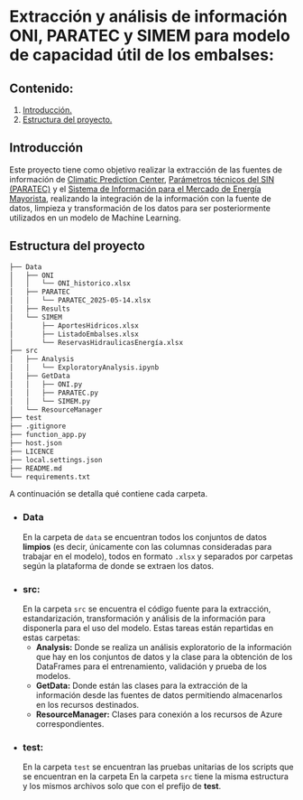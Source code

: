 # **Extracción y análisis de información ONI, PARATEC y SIMEM para modelo de capacidad útil de los embalses:**

## Contenido:
1. [Introducción.](##Introducción)
2. [Estructura del proyecto.](##Estructuradelproyecto)

## Introducción
Este proyecto tiene como objetivo realizar la extracción de las fuentes de información de [Climatic Prediction Center](https://origin.cpc.ncep.noaa.gov/products/analysis_monitoring/ensostuff/ONI_v5.php), [Parámetros técnicos del SIN (PARATEC)](https://www.cpc.ncep.noaa.gov/data/indices/oni.ascii.txt) y el [Sistema de Información para el Mercado de Energía Mayorista](https://www.simem.co/), realizando la integración de la información con la fuente de datos, limpieza y transformación de los datos para ser posteriormente utilizados en un modelo de Machine Learning.

## **Estructura del proyecto**

``` bash
├── Data
│   ├── ONI
│   │   └── ONI_historico.xlsx        
│   ├── PARATEC
│   │   └── PARATEC_2025-05-14.xlsx
│   ├── Results  
│   └── SIMEM
│       ├── AportesHidricos.xlsx
│       ├── ListadoEmbalses.xlsx
│       └── ReservasHidraulicasEnergía.xlsx
├── src
│   ├── Analysis
│   │   └── ExploratoryAnalysis.ipynb
│   ├── GetData
│   │   ├── ONI.py
│   │   ├── PARATEC.py
│   │   └── SIMEM.py
│   └── ResourceManager
├── test
├── .gitignore
├── function_app.py
├── host.json
├── LICENCE
├── local.settings.json
├── README.md
└── requirements.txt
```

A continuación se detalla qué contiene cada carpeta.

- ### **Data**
    En la carpeta de <code>data</code> se encuentran todos los conjuntos de datos **limpios** (es decir, únicamente con las columnas consideradas para trabajar en el modelo), todos en formato <code>.xlsx</code> y separados por carpetas según la plataforma de donde se extraen los datos.
- ### **src:**
    En la carpeta <code>src</code> se encuentra el código fuente para la extracción, estandarización, transformación y análisis de la información para disponerla para el uso del modelo. Estas tareas están repartidas en estas carpetas:
    - **Analysis:** Donde se realiza un análisis exploratorio de la información que hay en los conjuntos de datos y la clase para la obtención de los DataFrames para el entrenamiento, validación y prueba de los modelos.
    - **GetData:** Donde están las clases para la extracción de la información desde las fuentes de datos permitiendo almacenarlos en los recursos destinados.
    - **ResourceManager:** Clases para conexión a los recursos de Azure correspondientes. 
- ### **test:**
    En la carpeta <code>test</code> se encuentran las pruebas unitarias de los scripts que se encuentran en la carpeta En la carpeta <code>src</code> tiene la misma estructura y los mismos archivos solo que con el prefijo de **test**.
